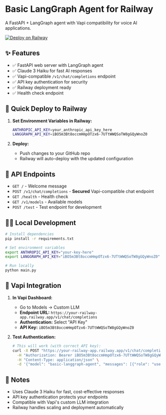 # Basic LangGraph Agent for Railway

A FastAPI + LangGraph agent with Vapi compatibility for voice AI applications.

[![Deploy on Railway](https://railway.app/button.svg)](https://railway.app/template/-NvLj4?referralCode=CRJ8FE)

## ✨ Features

- ✅ FastAPI web server with LangGraph agent
- ✅ Claude 3 Haiku for fast AI responses
- ✅ Vapi-compatible `/v1/chat/completions` endpoint
- ✅ API key authentication for security
- ✅ Railway deployment ready
- ✅ Health check endpoint

## 🚀 Quick Deploy to Railway

1. **Set Environment Variables in Railway:**

   ```bash
   ANTHROPIC_API_KEY=your_anthropic_api_key_here
   LANGGRAPH_API_KEY=iBO5m3Bt8occmHmpOTzx6-7UTtWWQSoTW8gGQyWnoZ0
   ```

2. **Deploy:**
   - Push changes to your GitHub repo
   - Railway will auto-deploy with the updated configuration

## 🔐 API Endpoints

- `GET /` - Welcome message
- `POST /v1/chat/completions` - **Secured** Vapi-compatible chat endpoint
- `GET /health` - Health check
- `GET /v1/models` - Available models
- `POST /test` - Test endpoint for development

## 💁‍♀️ Local Development

```bash
# Install dependencies
pip install -r requirements.txt

# Set environment variables
export ANTHROPIC_API_KEY="your-key-here"
export LANGGRAPH_API_KEY="iBO5m3Bt8occmHmpOTzx6-7UTtWWQSoTW8gGQyWnoZ0"

# Run locally
python main.py
```

## 🔗 Vapi Integration

1. **In Vapi Dashboard:**
   - Go to Models → Custom LLM
   - **Endpoint URL:** `https://your-railway-app.railway.app/v1/chat/completions`
   - **Authentication:** Select "API Key"
   - **API Key:** `iBO5m3Bt8occmHmpOTzx6-7UTtWWQSoTW8gGQyWnoZ0`

2. **Test Authentication:**

   ```bash
   # This will work (with correct API key):
   curl -X POST "https://your-railway-app.railway.app/v1/chat/completions" \
     -H "Authorization: Bearer iBO5m3Bt8occmHmpOTzx6-7UTtWWQSoTW8gGQyWnoZ0" \
     -H "Content-Type: application/json" \
     -d '{"model": "basic-langgraph-agent", "messages": [{"role": "user", "content": "Hello!"}]}'
   ```

## 📝 Notes

- Uses Claude 3 Haiku for fast, cost-effective responses
- API key authentication protects your endpoints
- Compatible with Vapi's custom LLM integration
- Railway handles scaling and deployment automatically
